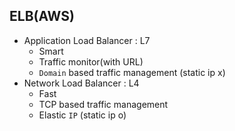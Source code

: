 ## ELB(AWS)
- Application Load Balancer : L7
  - Smart
  - Traffic monitor(with URL)
  - `Domain` based traffic management (static ip x)
- Network Load Balancer : L4
  - Fast
  - TCP based traffic management
  - Elastic `IP` (static ip o)
